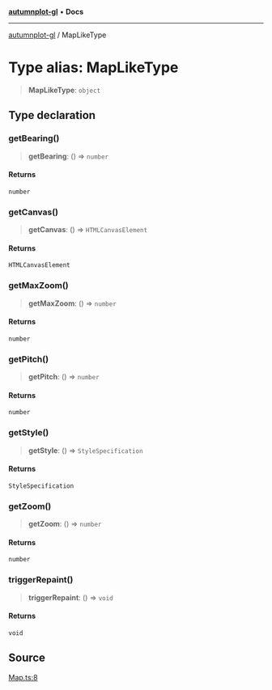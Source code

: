 [**autumnplot-gl**](../index.md) • **Docs**

***

[autumnplot-gl](../globals.md) / MapLikeType

# Type alias: MapLikeType

> **MapLikeType**: `object`

## Type declaration

### getBearing()

> **getBearing**: () => `number`

#### Returns

`number`

### getCanvas()

> **getCanvas**: () => `HTMLCanvasElement`

#### Returns

`HTMLCanvasElement`

### getMaxZoom()

> **getMaxZoom**: () => `number`

#### Returns

`number`

### getPitch()

> **getPitch**: () => `number`

#### Returns

`number`

### getStyle()

> **getStyle**: () => `StyleSpecification`

#### Returns

`StyleSpecification`

### getZoom()

> **getZoom**: () => `number`

#### Returns

`number`

### triggerRepaint()

> **triggerRepaint**: () => `void`

#### Returns

`void`

## Source

[Map.ts:8](https://github.com/tsupinie/autumnplot-gl/blob/da83b636ef88a1d3337f3a9820a0b90f5b249286/src/Map.ts#L8)
